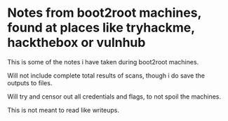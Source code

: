 # Notes from boot2root machines, found at places like tryhackme, hackthebox or vulnhub

This is some of the notes i have taken during boot2root machines.

Will not include complete total results of scans, though i do save the outputs to files.

Will try and censor out all credentials and flags, to not spoil the machines.

This is not meant to read like writeups.